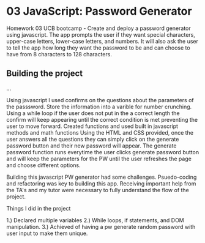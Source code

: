 # 03 JavaScript: Password Generator

Homework 03 UCB bootcamp - Create and deploy a password generator using javascript.  The app prompts the user if they want special characters, upper-case letters, lower-case letters, and numbers.  It will also ask the user to tell the app how long they want the password to be and can choose to have from 8 characters to 128 characters.


## Building the project
...

Using javascript I used confirms on the questions about the parameters of the passsword. Store the information into a varible for number crunching.  
Using a while loop if the user does not put in the a correct length the confirm will keep appearing until the correct condition is met preventing the user to move forward.
Created functions and used built in javascript methods and math functions
Using the HTML and CSS provided, once the user answers all the questions they can simply click on the generate password button and their new password will appear. The generate password function runs everytime the user clicks generate password button and will keep the parameters for the PW until the user refreshes the page and choose different options.

Building this javascript PW generator had some challenges. Psuedo-coding and refactoring was key to building this app. Receiving important help from the TA's and my tutor were necessary to fully understand the flow of the project.




Things I did in the project

1.) Declared multiple variables 
2.) While loops, if statements, and DOM manipulation.
3.) Achieved of having a pw generate random password with user input to make them unique.
